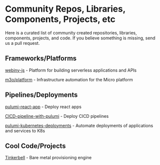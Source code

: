 # Community Repos, Libraries, Components, Projects, etc

Here is a curated list of community created repositories, libraries, components, projects, and code. If you believe something is missing, send us a pull request. 


## Frameworks/Platforms
[webiny-js](https://github.com/webiny/webiny-js) - Platform for building serverless applications and APIs

[m3o/platform](https://github.com/m3o/platform) - Infrastructure automation for the Micro platform


## Pipelines/Deployments
[pulumi-react-app](https://github.com/nebulis-io/pulumi-react-app) - Deploy react apps

[CICD-pipeline-with-pulumi](https://github.com/ikovac/CICD-pipeline-with-pulumi) - Deploy CICD pipelines

[pulumi-kubernetes-deployments](https://github.com/vitobotta/pulumi-kubernetes-deployments) - Automate deployments of applications and services to K8s

## Cool Code/Projects
[Tinkerbell](https://github.com/tinkerbell) - Bare metal provisioning engine
